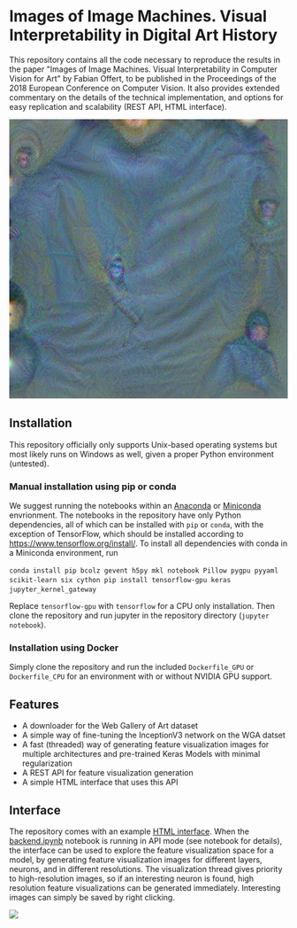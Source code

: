 # Images of Image Machines. Visual Interpretability in Digital Art History

This repository contains all the code necessary to reproduce the results in the paper "Images of Image Machines. Visual Interpretability in Computer Vision for Art" by Fabian Offert, to be published in the Proceedings of the 2018 European Conference on Computer Vision. It also provides extended commentary on the details of the technical implementation, and options for easy replication and scalability (REST API, HTML interface).

![](0.jpg)

## Installation

This repository officially only supports Unix-based operating systems but most likely runs on Windows as well, given a proper Python environment (untested).

### Manual installation using pip or conda

We suggest running the notebooks within an [Anaconda](https://www.anaconda.com/download) or [Miniconda](https://conda.io/miniconda.html) envrionment. The notebooks in the repository have only Python dependencies, all of which can be installed with `pip` or `conda`, with the exception of TensorFlow, which should be installed according to https://www.tensorflow.org/install/. To install all dependencies with conda in a Miniconda environment, run

`conda install pip bcolz gevent h5py mkl notebook Pillow pygpu pyyaml scikit-learn six cython
pip install tensorflow-gpu keras jupyter_kernel_gateway`

Replace `tensorflow-gpu` with `tensorflow` for a CPU only installation. Then clone the repository and run jupyter in the repository directory (`jupyter notebook`).

### Installation using Docker

Simply clone the repository and run the included `Dockerfile_GPU` or `Dockerfile_CPU` for an environment with or without NVIDIA GPU support.

## Features

- A downloader for the Web Gallery of Art dataset
- A simple way of fine-tuning the InceptionV3 network on the WGA datset
- A fast (threaded) way of generating feature visualization images for multiple architectures and pre-trained Keras Models with minimal regularization
- A REST API for feature visualization generation
- A simple HTML interface that uses this API

## Interface

The repository comes with an example [HTML interface](index.html). When the [backend.ipynb](backend.ipynb) notebook is running in API mode (see notebook for details), the interface can be used to explore the feature visualization space for a model, by generating feature visualization images for different layers, neurons, and in different resolutions. The visualization thread gives priority to high-resolution images, so if an interesting neuron is found, high resolution feature visualizations can be generated immediately. Interesting images can simply be saved by right clicking.

![](interface.gif)